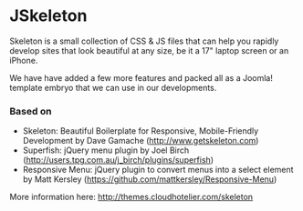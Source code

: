 JSkeleton
===

Skeleton is a small collection of CSS & JS files that can help you rapidly develop sites that look beautiful at any size, be it a 17" laptop screen or an iPhone.

We have have added a few more features and packed all as a Joomla! template embryo that we can use in our developments.

### Based on

- Skeleton: Beautiful Boilerplate for Responsive, Mobile-Friendly Development by Dave Gamache (http://www.getskeleton.com)
- Superfish: jQuery menu plugin by Joel Birch (http://users.tpg.com.au/j_birch/plugins/superfish)
- Responsive Menu: jQuery plugin to convert menus into a select element by Matt Kersley (https://github.com/mattkersley/Responsive-Menu)

More information here: http://themes.cloudhotelier.com/skeleton